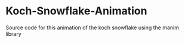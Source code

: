 # Koch-Snowflake-Animation
Source code for this animation of the koch snowflake using the manim library
